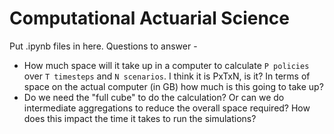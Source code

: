 # Computational Actuarial Science

Put .ipynb files in here. Questions to answer - 

* How much space will it take up in a computer to calculate `P policies` over `T timesteps` and `N scenarios`. I think it is PxTxN, is it? In terms of space on the actual computer (in GB) how much is this going to take up?
* Do we need the "full cube" to do the calculation? Or can we do intermediate aggregations to reduce the overall space required? How does this impact the time it takes to run the simulations?

